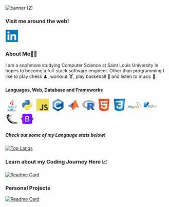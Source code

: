 ![banner (2)](https://user-images.githubusercontent.com/106714511/226019974-c199d769-8b30-494e-85ca-21b555962c58.png)
### Visit me around the web!
<a href="https://www.linkedin.com/in/colin-seper-2bb92a235/" target="blank">
  <img src="https://github.com/devicons/devicon/blob/master/icons/linkedin/linkedin-original.svg" title = "Linkedln" alt="Linkedln" width="40" height="40">
</a>

### About Me👨‍💻
I am a sophmore studying Computer Science at Saint Louis University in hopes to become a full-stack software engineer. Other than programming I like to play chess ♟️, workout 🏋️, play baskeball 🏀 and listen to music 🎼. 


#### Languages, Web, Database and Frameworks
<img src="https://github.com/devicons/devicon/blob/master/icons/java/java-original.svg" title="Java" alt="Java" width="40" height="40"/>&nbsp;
<img src="https://github.com/devicons/devicon/blob/master/icons/python/python-original.svg" title="Python" alt="Java" width="40" height="40"/>&nbsp;
<img src="https://github.com/devicons/devicon/blob/master/icons/javascript/javascript-original.svg" title="JavaScript" alt="JavaScript" width="40" height="40"/>&nbsp;
<img src="https://github.com/devicons/devicon/blob/master/icons/c/c-original.svg" title="C"  alt="C" width="40" height="40"/>&nbsp;
<img src="https://github.com/devicons/devicon/blob/master/icons/matlab/matlab-original.svg" title="MATLAB" alt="MATLAB" width="40" height="40"/>&nbsp;
<img src="https://github.com/devicons/devicon/blob/master/icons/r/r-original.svg" title="R" alt="R" width="40" height="40"/>&nbsp;
<img src="https://github.com/devicons/devicon/blob/master/icons/html5/html5-original.svg" title="HTML5" alt="HTML" width="40" height="40"/>&nbsp;
<img src="https://github.com/devicons/devicon/blob/master/icons/css3/css3-original.svg"  title="CSS3" alt="CSS" width="40" height="40"/>&nbsp;
<img src="https://github.com/devicons/devicon/blob/master/icons/mysql/mysql-original-wordmark.svg" title="MySQL"  alt="MySQL" width="40" height="40"/>&nbsp;
<img src="https://github.com/devicons/devicon/blob/master/icons/sqlite/sqlite-original-wordmark.svg" title="SQLite" alt="SQLite" width="40" height="40"/>&nbsp;
<img src="https://github.com/devicons/devicon/blob/master/icons/flask/flask-original.svg" title="Flask" alt="Flask" width="40" height="40"/>&nbsp;
<img src="https://github.com/devicons/devicon/blob/master/icons/bootstrap/bootstrap-original.svg" title="Bootstrap" alt="Bootstrap" width="40" height="40"/>&nbsp;

##### Check out some of my Langauge stats below!
[![Top Langs](https://github-readme-stats.vercel.app/api/top-langs/?username=colinseper&layout=compact)](https://github.com/colinseper/github-readme-stats)

### Learn about my Coding Journey Here 📈
[![Readme Card](https://github-readme-stats.vercel.app/api/pin/?username=colinseper&repo=CodingJourney)](https://github.com/colinseper/CodingJourney)

### Personal Projects
[![Readme Card](https://github-readme-stats.vercel.app/api/pin/?username=colinseper&repo=Quizzer)](https://github.com/colinseper/Quizzer)
